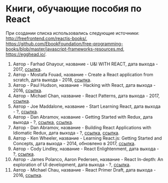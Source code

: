 # Книги, обучающие пособия по React

При создании списка использовались следующие источники:
http://freefrontend.com/reactjs-books/, 
https://github.com/EbookFoundation/free-programming-books/blob/master/javascript-frameworks-resources.md, https://egghead.io/.

1. Автор - Farhad Ghayour, название - U&I WITH REACT, дата выхода - 2017, [ссылка](https://leanpub.com/ui-react).
2. Автор - Mostafa Fouad, название - Create a React application from scratch, дата выхода - 2018, [ссылка](https://blog.cloudboost.io/create-a-react-application-from-scratch-part-1-introduction-b2e66dfb3aae).
3. Автор - Paul Hudson, название - Hacking with React, дата выхода - 2016, [ссылка](http://www.hackingwithreact.com/).
4. Автор - Michael Chan, название - React Patterns, дата выхода - 2017, [ссылка](https://github.com/chantastic/reactpatterns.com).
5. Автор - Joe Maddalone, название - Start Learning React, дата выхода - ?, [ссылка](https://egghead.io/courses/start-learning-react).
6. Автор - Dan Abramov, название - Getting Started with Redux, дата выхода - ?, [ссылка](https://egghead.io/courses/getting-started-with-redux), [ссылка](https://github.com/tayiorbeii/egghead.io_redux_course_notes).
7. Автор - Dan Abramov, название - Building React Applications with Idiomatic Redux, дата выхода - ?, [ссылка](https://egghead.io/courses/building-react-applications-with-idiomatic-redux), [ссылка](https://github.com/tayiorbeii/egghead.io_idiomatic_redux_course_notes).
8. Автор - Ken Wheeler, название - Learning React.js: Getting Started and Concepts, дата выхода - 2014, обновлено в 2017, [ссылка](https://scotch.io/tutorials/learning-react-getting-started-and-concepts).
9. Автор - Cody Lindley, название - React Enlightenment, дата выхода - ?, [ссылка](https://www.gitbook.com/book/frontendmasters/react-enlightenment/details).
10. Автор - James Polanco, Aaron Pedersen, название - React In-depth: An exploration of UI development, дата выхода - ?, [ссылка](https://www.gitbook.com/book/developmentarc/react-indepth/details).
11. Автор - Michael Chau, название - React Primer Draft, дата выхода - 2016, [ссылка](https://github.com/mikechau/react-primer-draft).

